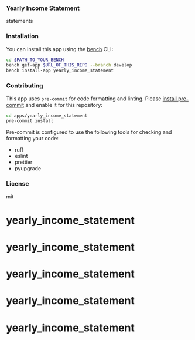 ### Yearly Income Statement

statements

### Installation

You can install this app using the [bench](https://github.com/frappe/bench) CLI:

```bash
cd $PATH_TO_YOUR_BENCH
bench get-app $URL_OF_THIS_REPO --branch develop
bench install-app yearly_income_statement
```

### Contributing

This app uses `pre-commit` for code formatting and linting. Please [install pre-commit](https://pre-commit.com/#installation) and enable it for this repository:

```bash
cd apps/yearly_income_statement
pre-commit install
```

Pre-commit is configured to use the following tools for checking and formatting your code:

- ruff
- eslint
- prettier
- pyupgrade

### License

mit
# yearly_income_statement
# yearly_income_statement
# yearly_income_statement
# yearly_income_statement
# yearly_income_statement
